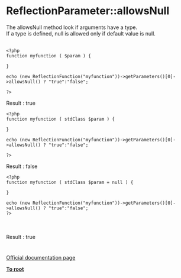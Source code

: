 # ReflectionParameter::allowsNull



The allowsNull method look if arguments have a type. <br>If a type is defined, null is allowed only if default value is null.<br><br> 

```
<?php 
function myfunction ( $param ) {
    
}

echo (new ReflectionFunction("myfunction"))->getParameters()[0]->allowsNull() ? "true":"false";

?>
```


Result : true



```
<?php 
function myfunction ( stdClass $param ) {
    
}

echo (new ReflectionFunction("myfunction"))->getParameters()[0]->allowsNull() ? "true":"false";

?>
```


Result : false



```
<?php
function myfunction ( stdClass $param = null ) {
    
}

echo (new ReflectionFunction("myfunction"))->getParameters()[0]->allowsNull() ? "true":"false";
?>
```
<br><br>Result : true  

#

[Official documentation page](https://www.php.net/manual/en/reflectionparameter.allowsnull.php)

**[To root](/README.md)**